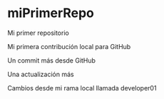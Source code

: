 # miPrimerRepo

Mi primer repositorio

Mi primera contribución local para GitHub

Un commit más desde GitHub

Una actualización más

Cambios desde mi rama local llamada developer01